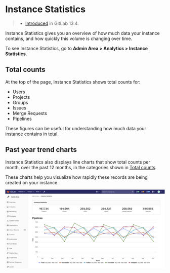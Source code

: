 # Instance Statistics

> - [Introduced](https://gitlab.com/gitlab-org/gitlab/-/issues/235754) in GitLab 13.4.

Instance Statistics gives you an overview of how much data your instance contains, and how quickly this volume is changing over time.

To see Instance Statistics, go to **Admin Area > Analytics > Instance Statistics**.

## Total counts

At the top of the page, Instance Statistics shows total counts for:

- Users
- Projects
- Groups
- Issues
- Merge Requests
- Pipelines

These figures can be useful for understanding how much data your instance contains in total.

## Past year trend charts

Instance Statistics also displays line charts that show total counts per month, over the past 12 months,
in the categories shown in [Total counts](#total-counts).

These charts help you visualize how rapidly these records are being created on your instance.

![Instance Activity Pipelines chart](img/instance_activity_pipelines_chart_v13_6.png)
